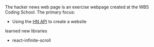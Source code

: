 The hacker news web page is an exercise webpage created at the WBS Coding School.
The primary focus:
 - Using the [HN API](https://hackernews.api-docs.io/v0/overview/introduction) to create a website


learned new libraries 
- react-infinite-scroll
